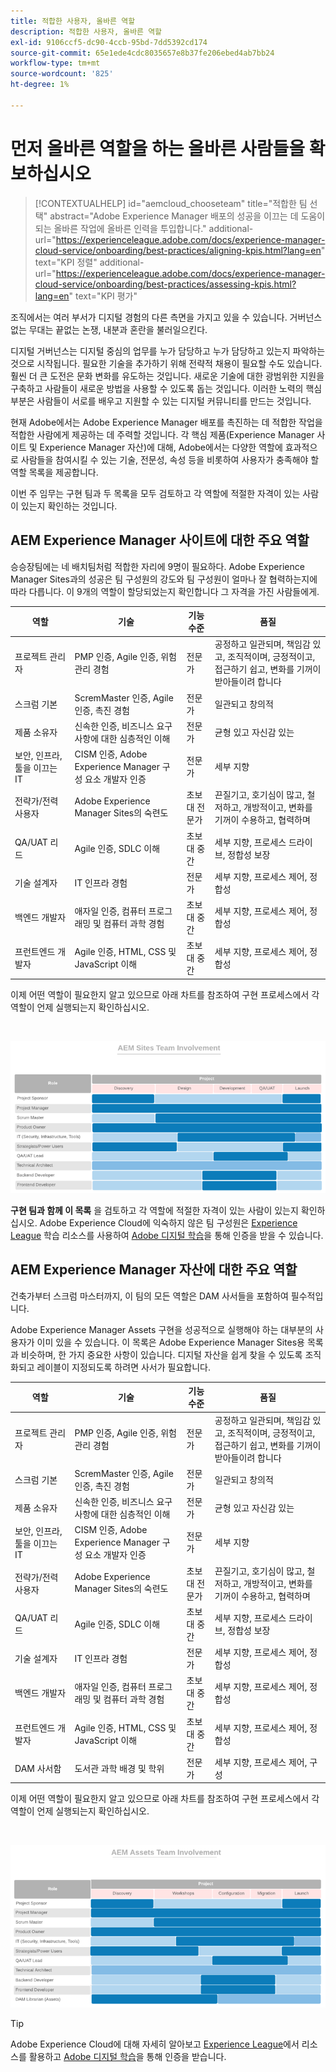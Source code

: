 ```yaml
---
title: 적합한 사용자, 올바른 역할
description: 적합한 사용자, 올바른 역할
exl-id: 9106ccf5-dc90-4ccb-95bd-7dd5392cd174
source-git-commit: 65e1ede4cdc8035657e8b37fe206ebed4ab7bb24
workflow-type: tm+mt
source-wordcount: '825'
ht-degree: 1%

---
```


# **먼저 올바른 역할을 하는 올바른 사람들을 확보하십시오**

>[!CONTEXTUALHELP]
>id="aemcloud_chooseteam"
>title="적합한 팀 선택"
>abstract="Adobe Experience Manager 배포의 성공을 이끄는 데 도움이 되는 올바른 작업에 올바른 인력을 투입합니다."
>additional-url="https://experienceleague.adobe.com/docs/experience-manager-cloud-service/onboarding/best-practices/aligning-kpis.html?lang=en" text="KPI 정렬"
>additional-url="https://experienceleague.adobe.com/docs/experience-manager-cloud-service/onboarding/best-practices/assessing-kpis.html?lang=en" text="KPI 평가"

조직에서는 여러 부서가 디지털 경험의 다른 측면을 가지고 있을 수 있습니다. 거버넌스 없는 무대는 끝없는 논쟁, 내분과 혼란을 불러일으킨다.

디지털 거버넌스는 디지털 중심의 업무를 누가 담당하고 누가 담당하고 있는지 파악하는 것으로 시작됩니다. 필요한 기술을 추가하기 위해 전략적 채용이 필요할 수도 있습니다. 훨씬 더 큰 도전은 문화 변화를 유도하는 것입니다. 새로운 기술에 대한 광범위한 지원을 구축하고 사람들이 새로운 방법을 사용할 수 있도록 돕는 것입니다. 이러한 노력의 핵심 부분은 사람들이 서로를 배우고 지원할 수 있는 디지털 커뮤니티를 만드는 것입니다.

현재 Adobe에서는 Adobe Experience Manager 배포를 촉진하는 데 적합한 작업을 적합한 사람에게 제공하는 데 주력할 것입니다. 각 핵심 제품(Experience Manager 사이트 및 Experience Manager 자산)에 대해, Adobe에서는 다양한 역할에 효과적으로 사람들을 참여시킬 수 있는 기술, 전문성, 속성 등을 비롯하여 사용자가 충족해야 할 역할 목록을 제공합니다.

이번 주 임무는 구현 팀과 두 목록을 모두 검토하고 각 역할에 적절한 자격이 있는 사람이 있는지 확인하는 것입니다.

## **AEM Experience Manager 사이트에 대한 주요 역할**

승승장팀에는 네 배치팀처럼 적합한 자리에 9명이 필요하다. Adobe Experience Manager Sites과의 성공은 팀 구성원의 강도와 팀 구성원이 얼마나 잘 협력하는지에 따라 다릅니다. 이 9개의 역할이 할당되었는지 확인합니다
그 자격을 가진 사람들에게.

| 역할 | 기술 | 기능 수준 | 품질 |
|--- |--- |--- |--- |
| 프로젝트 관리자 | PMP 인증, Agile 인증, 위험 관리 경험 | 전문가 | 공정하고 일관되며, 책임감 있고, 조직적이며, 긍정적이고, 접근하기 쉽고, 변화를 기꺼이 받아들이려 합니다 |
| 스크럼 기본 | ScremMaster 인증, Agile 인증, 촉진 경험 | 전문가 | 일관되고 창의적 |
| 제품 소유자 | 신속한 인증, 비즈니스 요구 사항에 대한 심층적인 이해 | 전문가 | 균형 있고 자신감 있는 |
| 보안, 인프라, 툴을 이끄는 IT | CISM 인증, Adobe Experience Manager 구성 요소 개발자 인증 | 전문가 | 세부 지향 |
| 전략가/전력 사용자 | Adobe Experience Manager Sites의 숙련도 | 초보 대 전문가 | 끈질기고, 호기심이 많고, 철저하고, 개방적이고, 변화를 기꺼이 수용하고, 협력하며 |
| QA/UAT 리드 | Agile 인증, SDLC 이해 | 초보 대 중간 | 세부 지향, 프로세스 드라이브, 정합성 보장 |
| 기술 설계자 | IT 인프라 경험 | 전문가 | 세부 지향, 프로세스 제어, 정합성 |
| 백엔드 개발자 | 애자일 인증, 컴퓨터 프로그래밍 및 컴퓨터 과학 경험 | 초보 대 중간 | 세부 지향, 프로세스 제어, 정합성 |
| 프런트엔드 개발자 | Agile 인증, HTML, CSS 및 JavaScript 이해 | 초보 대 중간 | 세부 지향, 프로세스 제어, 정합성 |

이제 어떤 역할이 필요한지 알고 있으므로 아래 차트를 참조하여 구현 프로세스에서 각 역할이 언제 실행되는지 확인하십시오.

<br>

![](assets/team_involvement.png)

**구현 팀과 함께 이 목록** 을 검토하고 각 역할에 적절한 자격이 있는 사람이 있는지 확인하십시오. Adobe Experience Cloud에 익숙하지 않은 팀 구성원은 [Experience League](https://experienceleague.adobe.com/#recommended/solutions/experience-manager) 학습 리소스를 사용하여 [Adobe 디지털 학습](https://learning.adobe.com/certification.html)을 통해 인증을 받을 수 있습니다.

## **AEM Experience Manager 자산에 대한 주요 역할**

건축가부터 스크럼 마스터까지, 이 팀의 모든 역할은 DAM 사서들을 포함하여 필수적입니다.

Adobe Experience Manager Assets 구현을 성공적으로 실행해야 하는 대부분의 사용자가 이미 있을 수 있습니다. 이 목록은 Adobe Experience Manager Sites용 목록과 비슷하며, 한 가지 중요한 사항이 있습니다. 디지털 자산을 쉽게 찾을 수 있도록 조직화되고 레이블이 지정되도록 하려면 사서가 필요합니다.

| 역할 | 기술 | 기능 수준 | 품질 |
|--- |--- |--- |--- |
| 프로젝트 관리자 | PMP 인증, Agile 인증, 위험 관리 경험 | 전문가 | 공정하고 일관되며, 책임감 있고, 조직적이며, 긍정적이고, 접근하기 쉽고, 변화를 기꺼이 받아들이려 합니다 |
| 스크럼 기본 | ScremMaster 인증, Agile 인증, 촉진 경험 | 전문가 | 일관되고 창의적 |
| 제품 소유자 | 신속한 인증, 비즈니스 요구 사항에 대한 심층적인 이해 | 전문가 | 균형 있고 자신감 있는 |
| 보안, 인프라, 툴을 이끄는 IT | CISM 인증, Adobe Experience Manager 구성 요소 개발자 인증 | 전문가 | 세부 지향 |
| 전략가/전력 사용자 | Adobe Experience Manager Sites의 숙련도 | 초보 대 전문가 | 끈질기고, 호기심이 많고, 철저하고, 개방적이고, 변화를 기꺼이 수용하고, 협력하며 |
| QA/UAT 리드 | Agile 인증, SDLC 이해 | 초보 대 중간 | 세부 지향, 프로세스 드라이브, 정합성 보장 |
| 기술 설계자 | IT 인프라 경험 | 전문가 | 세부 지향, 프로세스 제어, 정합성 |
| 백엔드 개발자 | 애자일 인증, 컴퓨터 프로그래밍 및 컴퓨터 과학 경험 | 초보 대 중간 | 세부 지향, 프로세스 제어, 정합성 |
| 프런트엔드 개발자 | Agile 인증, HTML, CSS 및 JavaScript 이해 | 초보 대 중간 | 세부 지향, 프로세스 제어, 정합성 |
| DAM 사서함 | 도서관 과학 배경 및 학위 | 전문가 | 세부 지향, 프로세스 제어, 구성 |

이제 어떤 역할이 필요한지 알고 있으므로 아래 차트를 참조하여 구현 프로세스에서 각 역할이 언제 실행되는지 확인하십시오.

<br>

![](/help/overview/assets/team_involvement2.png)

>[!TIP]
>
> Adobe Experience Cloud에 대해 자세히 알아보고 [Experience League](https://experienceleague.adobe.com/#recommended/solutions/experience-manager)에서 리소스를 활용하고 [Adobe 디지털 학습](https://learning.adobe.com/certification.html)을 통해 인증을 받습니다.
